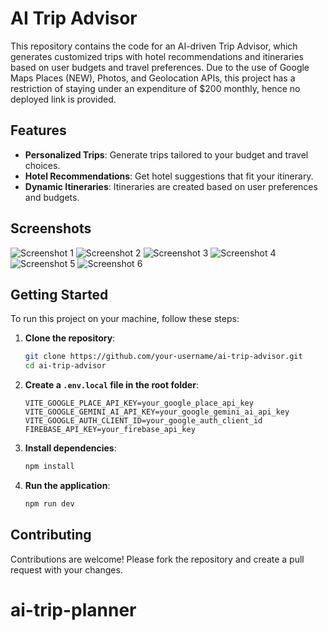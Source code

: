# AI Trip Advisor

This repository contains the code for an AI-driven Trip Advisor, which generates customized trips with hotel recommendations and itineraries based on user budgets and travel preferences. Due to the use of Google Maps Places (NEW), Photos, and Geolocation APIs, this project has a restriction of staying under an expenditure of $200 monthly, hence no deployed link is provided.

## Features

- **Personalized Trips**: Generate trips tailored to your budget and travel choices.
- **Hotel Recommendations**: Get hotel suggestions that fit your itinerary.
- **Dynamic Itineraries**: Itineraries are created based on user preferences and budgets.

## Screenshots

![Screenshot 1](https://github.com/user-attachments/assets/1300f4a4-1a9e-409c-ba8a-46bca25721c0)
![Screenshot 2](https://github.com/user-attachments/assets/136b31f3-f3c9-4b31-a2de-3737d5109561)
![Screenshot 3](https://github.com/user-attachments/assets/8be09761-a8d1-4a0f-a365-425ddb4e688e)
![Screenshot 4](https://github.com/user-attachments/assets/b7dd2f12-291d-4645-9533-7cc5298ef6fe)
![Screenshot 5](https://github.com/user-attachments/assets/bd0cfefd-8aad-4b66-a516-58a899f86d3a)
![Screenshot 6](https://github.com/user-attachments/assets/c859c344-80fb-4222-8b06-f9225275189b)

## Getting Started

To run this project on your machine, follow these steps:

1. **Clone the repository**:
    ```bash
    git clone https://github.com/your-username/ai-trip-advisor.git
    cd ai-trip-advisor
    ```

2. **Create a `.env.local` file in the root folder**:
    ```plaintext
    VITE_GOOGLE_PLACE_API_KEY=your_google_place_api_key
    VITE_GOOGLE_GEMINI_AI_API_KEY=your_google_gemini_ai_api_key
    VITE_GOOGLE_AUTH_CLIENT_ID=your_google_auth_client_id
    FIREBASE_API_KEY=your_firebase_api_key
    ```

3. **Install dependencies**:
    ```bash
    npm install
    ```

4. **Run the application**:
    ```bash
    npm run dev
    ```

## Contributing

Contributions are welcome! Please fork the repository and create a pull request with your changes.

# ai-trip-planner
